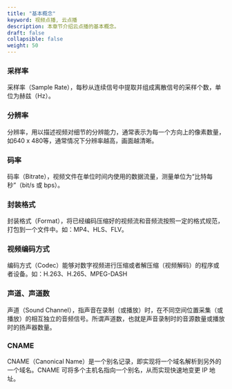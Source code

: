 ```yaml
---
title: "基本概念"
keyword: 视频点播, 云点播
description: 本章节介绍云点播的基本概念。
draft: false
collapsible: false
weight: 50
---
```


### 采样率

采样率（Sample Rate），每秒从连续信号中提取并组成离散信号的采样个数，单位为赫兹（Hz）。

### 分辨率

分辨率，用以描述视频对细节的分辨能力，通常表示为每一个方向上的像素数量，如640 x 480等，通常情况下分辨率越高，画面越清晰。

### 码率

码率（Bitrate），视频文件在单位时间内使用的数据流量，测量单位为“比特每秒”（bit/s 或 bps）。

### 封装格式

封装格式（Format），将已经编码压缩好的视频流和音频流按照一定的格式规范，打包到一个文件中。如：MP4、HLS、FLV。

### 视频编码方式

编码方式（Codec）能够对数字视频进行压缩或者解压缩（视频解码）的程序或者设备。如：H.263、H.265、MPEG-DASH

### 声道、声道数

声道（Sound Channel），指声音在录制（或播放）时，在不同空间位置采集（或播放）的相互独立的音频信号。所谓声道数，也就是声音录制时的音源数量或播放时的扬声器数量。

### CNAME

CNAME（Canonical Name）是一个别名记录，即实现将一个域名解析到另外的一个域名。CNAME 可将多个主机名指向一个别名，从而实现快速地变更 IP 地址。

